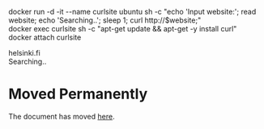docker run -d -it --name curlsite ubuntu sh -c "echo 'Input website:'; read website; echo 'Searching..'; sleep 1; curl http://$website;"  
docker exec curlsite sh -c "apt-get update && apt-get -y install curl"  
docker attach curlsite  
  
helsinki.fi  
Searching..  
<!DOCTYPE HTML PUBLIC "-//IETF//DTD HTML 2.0//EN">  
<html><head>  
<title>301 Moved Permanently</title>  
</head><body>  
<h1>Moved Permanently</h1>  
<p>The document has moved <a href="https://www.helsinki.fi/">here</a>.</p>  
</body></html> 
